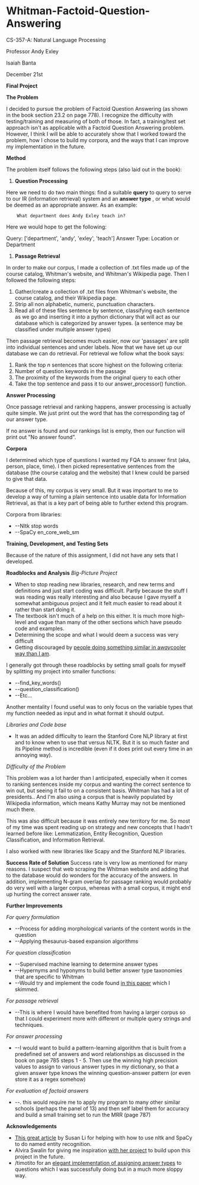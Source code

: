 # Whitman-Factoid-Question-Answering


CS-357-A: Natural Language Processing

Professor Andy Exley

Isaiah Banta

December 21st

**Final Project**

**The Problem**

I decided to pursue the problem of Factoid Question Answering (as shown in the book section 23.2 on page 778). I recognize the difficulty with testing/training and measuring of both of those. In fact, a training/test set approach isn&#39;t as applicable with a Factoid Question Answering problem. However, I think I will be able to accurately show that I worked toward the problem, how I chose to build my corpora, and the ways that I can improve my implementation in the future.

**Method**

The problem itself follows the following steps (also laid out in the book):

1. **Question Processing**

Here we need to do two main things: find a suitable **query** to query to serve to our IR (information retrieval) system and an **answer type** , or what would be deemed as an appropriate answer. As an example:

        What department does Andy Exley teach in?

Here we would hope to get the following:

Query: [&#39;department&#39;, &#39;andy&#39;, &#39;exley&#39;, &#39;teach&#39;]
Answer Type: Location or Department

1. **Passage Retrieval**

In order to make our corpus, I made a collection of .txt files made up of the course catalog, Whitman&#39;s website, and Whitman&#39;s Wikipedia page. Then I followed the following steps:

  1. Gather/create a collection of .txt files from Whitman&#39;s website, the course catalog, and their Wikipedia page.
  2. Strip all non alphabetic, numeric, punctuation characters.
  3. Read all of these files sentence by sentence, classifying each sentence as we go and inserting it into a python dictionary that will act as our database which is categorized by answer types. (a sentence may be classified under multiple answer types)

Then passage retrieval becomes much easier, now our &#39;passages&#39; are split into individual sentences and under labels. Now that we have set up our database we can do retrieval. For retrieval we follow what the book says:

1. Rank the top _n_ sentences that score highest on the following criteria:
  1. Number of question keywords in the passage
  2. The proximity of the keywords from the original query to each other
2. Take the top sentence and pass it to our answer\_processor() function.


**Answer Processing**

Once passage retrieval and ranking happens, answer processing is actually quite simple. We just print out the word that has the corresponding tag of our answer type.

If no answer is found and our rankings list is empty, then our function will print out &quot;No answer found&quot;.



**Corpora**

I determined which type of questions I wanted my FQA to answer first (aka, person, place, time). I then picked representative sentences from the database (the course catalog and the website) that I knew could be parsed to give that data.

Because of this, my corpus is very small. But it was important to me to develop a way of turning a plain sentence into usable data for Information Retrieval, as that is a key part of being able to further extend this program.

Corpora from libraries:

- --Nltk stop words
- --SpaCy en\_core\_web\_sm



**Training, Development, and Testing Sets**

Because of the nature of this assignment, I did not have any sets that I developed.

**Roadblocks and Analysis**
_Big-Picture Project_

- When to stop reading new libraries, research, and new terms and definitions and just start coding was difficult. Partly because the stuff I was reading was really interesting and also because I gave myself a somewhat ambiguous project and it felt much easier to read about it rather than start doing it.
- The textbook isn&#39;t much of a help on this either. It is much more high-level and vague than many of the other sections which have pseudo code and examples.
- Determining the scope and what I would deem a success was very difficult
- Getting discouraged by [people doing something similar in a](https://towardsdatascience.com/building-a-question-answering-system-part-1-9388aadff507)[_way_](https://towardsdatascience.com/building-a-question-answering-system-part-1-9388aadff507)[cooler way than I am](https://towardsdatascience.com/building-a-question-answering-system-part-1-9388aadff507).

I generally got through these roadblocks by setting small goals for myself by splitting my project into smaller functions:

- --find\_key\_words()
- --question\_classification()
- --Etc…

Another mentality I found useful was to only focus on the variable types that my function needed as input and in what format it should output.

_Libraries and Code base_

- It was an added difficulty to learn the Stanford Core NLP library at first and to know when to use that versus NLTK. But it is so much faster and its Pipeline method is incredible (even if it does print out every time in an annoying way).

_Difficulty of the Problem_

This problem was a lot harder than I anticipated, especially when it comes to ranking sentences inside my corpus and wanting the correct sentence to win out, but seeing it fail to on a consistent basis. Whitman has had a lot of presidents.. And I&#39;m also using a corpus that is heavily populated by Wikipedia information, which means Kathy Murray may not be mentioned much there.

This was also difficult because it was entirely new territory for me. So most of my time was spent reading up on strategy and new concepts that I hadn&#39;t learned before like: Lemmatization, Entity Recognition, Question Classification, and Information Retrieval.

I also worked with new libraries like Scapy and the Stanford NLP libraries.

**Success Rate of Solution**
Success rate is very low as mentioned for many reasons. I suspect that web scraping the Whitman website and adding that to the database would do wonders for the accuracy of the answers. In addition, implementing N-gram overlap for passage ranking would probably do very well with a larger corpus, whereas with a small corpus, it might end up hurting the correct answer rate.

**Further Improvements**

_For query formulation_

- --Process for adding morphological variants of the content words in the question
- --Applying thesaurus-based expansion algorithms

_For question classification_

- --Supervised machine learning to determine answer types
- --Hypernyms and hyponyms to build better answer type taxonomies that are specific to Whitman
- --Would try and implement the code found [in this paper](https://www.aclweb.org/anthology/C16-1116/) which I skimmed.

_For passage retrieval_

- --This is where I would have benefited from having a larger corpus so that I could experiment more with different or multiple query strings and techniques.

_For answer processing_

- --I would want to build a pattern-learning algorithm that is built from a predefined set of answers and word relationships as discussed in the book on page 785 steps 1 - 5. Then use the winning high precision values to assign to various answer types in my dictionary, so that a given answer type knows the winning question-answer pattern (or even store it as a regex somehow)

_For evaluation of factoid answers_

- --. this would require me to apply my program to many other similar schools (perhaps the panel of 13) and then self label them for accuracy and build a small training set to run the MRR (page 787)



**Acknowledgements**

- [This great article](https://towardsdatascience.com/named-entity-recognition-with-nltk-and-spacy-8c4a7d88e7da) by Susan Li for helping with how to use nltk and SpaCy to do named entity recognition.
- Alvira Swalin for giving me inspiration [with her project](https://towardsdatascience.com/building-a-question-answering-system-part-1-9388aadff507) to build upon this project in the future.
- /timotito for an [elegant implementation of assigning answer types](https://github.com/timotito/NLP-Question-Answer-System) to questions which I was successfully doing but in a much more sloppy way.
